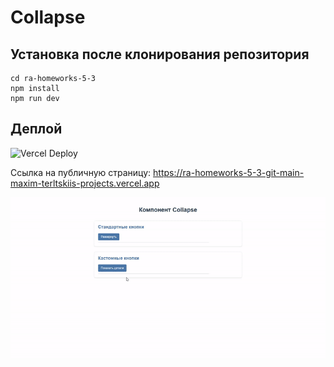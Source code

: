 # Collapse

## Установка после клонирования репозитория

```
cd ra-homeworks-5-3
npm install
npm run dev
```

## Деплой

![Vercel Deploy](https://deploy-badge.vercel.app/vercel/ra-homeworks-5-3-git-main-maxim-terltskiis-projects)

Ссылка на публичную страницу: https://ra-homeworks-5-3-git-main-maxim-terltskiis-projects.vercel.app

![Веб-страница](./motions/web-page.gif)
